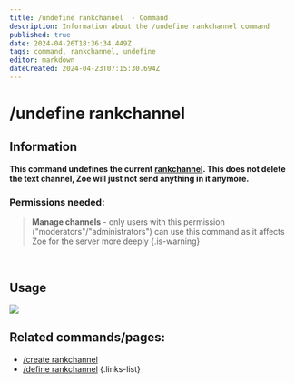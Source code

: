 ```yaml
---
title: /undefine rankchannel  - Command
description: Information about the /undefine rankchannel command
published: true
date: 2024-04-26T18:36:34.449Z
tags: command, rankchannel, undefine
editor: markdown
dateCreated: 2024-04-23T07:15:30.694Z
---
```


# /undefine rankchannel
## Information
**This command undefines the current [rankchannel](/en/features/rankchannel). This does not delete the text channel, Zoe will just not send anything in it anymore.**<br>

### Permissions needed:
>**Manage channels** - only users with this permission ("moderators"/"administrators") can use this command as it affects Zoe for the server more deeply {.is-warning}

<br>

## Usage
![](/new_undefine_rankchannel.gif)[]()
<br>
 
## Related commands/pages:
-   [/create rankchannel](/en/commands/rankchannel/create)
-   [/define rankchannel](/en/commands/rankchannel/define) 
{.links-list}